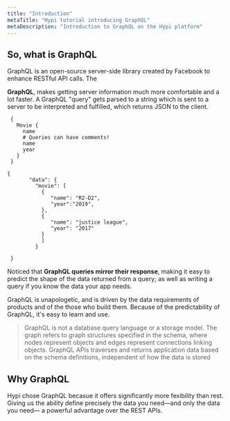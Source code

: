 ```yaml
---
title: "Introduction"
metaTitle: "Hypi tutorial introducing GraphQL"
metaDescription: "Introduction to GraphQL on the Hypi platform"
---
```


## So, what is GraphQL
GraphQL is an open-source server-side library created by Facebook to enhance RESTful API calls. The 

**GraphQL**, makes getting server information much more comfortable and a lot faster.
A GraphQL "query" gets parsed to a string which is sent to a server to be interpreted and fulfilled, which returns JSON to the client.

<div className={"d-flex"}>

<div className={"m-1"}>

     {
       Movie {
         name
         # Queries can have comments!
         name
         year
       }
     }
     
</div>  
<div className={"m-1"}>

    {
           "data": {
             "movie": [
               {
                  "name": "R2-D2",
                  "year":"2019",
               },
               {
                  "name": "justice league",
                  "year": "2017"
               }
               ]
             }
           
     }
         
</div>

</div>


Noticed that **GraphQL queries mirror their response**, making it easy to predict the shape of the data returned from a query; as well as writing a query if you know the data your app needs.


GraphQL is unapologetic, and is driven by the data requirements of products and of the those who build them. Because of the predictability of GraphQL, it's easy to learn and use.

 > GraphQL is not a database query language or a storage model. The graph refers to graph structures specified in the schema, where nodes represent objects and edges represent connections linking objects. GraphQL APIs traverses and returns application data based on the schema definitions, independent of how the data is stored


## Why GraphQL
  Hypi chose GraphQL becasue it offers significantly more fexibility than rest. Giving us the  ability define precisely the data you need—and only the data you need— a powerful advantage over the REST APIs.
